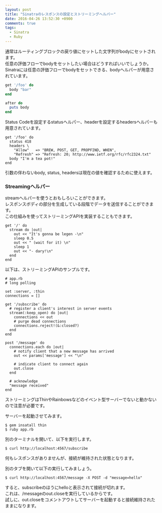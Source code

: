 ```yaml
---
layout: post
title: "Sinatraのレスポンスの設定とストリーミングヘルパー"
date: 2016-04-26 13:52:30 +0900
comments: true
tags: 
  - Sinatra 
  - Ruby
---
```


通常はルーティングブロックの戻り値にセットした文字列がbodyにセットされます。  
任意の評価フローでbodyをセットしたい場合はどうすればいいでしょうか。  
Sinatraには任意の評価フローでbodyをセットできる、bodyヘルパーが用意されています。  


```ruby
get '/foo' do
  body "bar"
end

after do
  puts body
end

```

Status Codeを設定するstatusヘルパー、headerを設定するheadersヘルパーも用意されています。


```
get '/foo' do
  status 418
  headers \
    "Allow"   => "BREW, POST, GET, PROPFIND, WHEN",
    "Refresh" => "Refresh: 20; http://www.ietf.org/rfc/rfc2324.txt"
  body "I'm a tea pot!"
end

```

引数の伴わないbody, status, headersは現在の値を確認するために使えます。

### Streamingヘルパー

streamヘルパーを使うとおもしろいことができます。  
レスポンスボディの部分を生成している段階でデータを送信することができます。  
この仕組みを使ってストリーミングAPIを実装することもできます。  


```
get '/' do
  stream do |out|
    out << "It's gonna be legen -\n"
    sleep 0.5
    out << " (wait for it) \n"
    sleep 1
    out << "- dary!\n"
  end
end

```

以下は、ストリーミングAPIのサンプルです。


```
# app.rb
# long polling

set :server, :thin
connections = []

get '/subscribe' do
  # register a client's interest in server events
  stream(:keep_open) do |out|
    connections << out
    # purge dead connections
    connections.reject!(&:closed?)
  end
end

post '/message' do
  connections.each do |out|
    # notify client that a new message has arrived
    out << params['message'] << "\n"

    # indicate client to connect again
    out.close
  end

  # acknowledge
  "message received"
end

```

ストリーミングはThinやRainbowsなどのイベント型サーバーでないと動かないので注意が必要です。  

サーバーを起動させてみます。


```
$ gem insatall thin
$ ruby app.rb

```

別のターミナルを開いて、以下を実行します。


```
$ curl http://localhost:4567/subscribe

```

何もレスポンスがありませんが、接続が維持された状態となります。

別のタブを開いて以下の実行してみましょう。


```
$ curl http://localhost:4567/message -X POST -d "message=hello"

```

すると、subscribeのほうにhelloと表示されて接続が切れます。  
これは、/messageのout.closeを実行しているからです。  
試しに、out.closeをコメントアウトしてサーバーを起動すると接続維持されたままになります。
